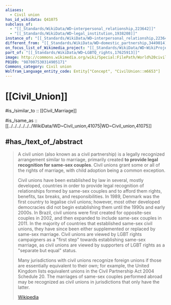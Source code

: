 ```yaml
---
aliases:
  - Civil union
has_id_wikidata: Q41075
subclass_of:
  - "[[_Standards/WikiData/WD~interpersonal_relationship,223642]]"
  - "[[_Standards/WikiData/WD~legal_institution,1938208]]"
instance_of: "[[_Standards/WikiData/WD~interpersonal_relationship,223642]]"
different_from: "[[_Standards/WikiData/WD~domestic_partnership,3449014]]"
on_focus_list_of_Wikimedia_project: "[[_Standards/WikiData/WD~WikiProject_Human_rights,13382529]]"
part_of: "[[_Standards/WikiData/WD~LGBTQ_rights,17625913]]"
image: http://commons.wikimedia.org/wiki/Special:FilePath/World%20civil%20union.svg
P8189: "987007530314905171"
Commons_category: Civil union
Wolfram_Language_entity_code: Entity["Concept", "CivilUnion::m6653"]
---
```


# [[Civil_Union]] 

#is_/similar_to :: [[Civil_Marriage]] 

#is_/same_as :: [[../../../../../../WikiData/WD~Civil_union,41075|WD~Civil_union,41075]] 

## #has_/text_of_/abstract 

> A civil union (also known as a civil partnership) is a legally recognized arrangement 
> similar to marriage, primarily created **to provide legal recognition for same-sex couples**. 
> Civil unions grant some or all of the rights of marriage, 
> with child adoption being a common exception.
>
> Civil unions have been established by law in several, mostly developed, countries in order to provide legal recognition of relationships formed by same-sex couples and to afford them rights, benefits, tax breaks, and responsibilities. In 1989, Denmark was the first country to legalise civil unions; however, most other developed democracies did not begin establishing them until the 1990s and early 2000s. In Brazil, civil unions were first created for opposite-sex couples in 2002, and then expanded to include same-sex couples in 2011. In the majority of countries that established same-sex civil unions, they have since been either supplemented or replaced by same-sex marriage. Civil unions are viewed by LGBT rights campaigners as a "first step" towards establishing same-sex marriage, as civil unions are viewed by supporters of LGBT rights as a "separate but equal" status.
>
> Many jurisdictions with civil unions recognize foreign unions if those are essentially equivalent to their own; for example, the United Kingdom lists equivalent unions in the Civil Partnership Act 2004 Schedule 20. The marriages of same-sex couples performed abroad may be recognized as civil unions in jurisdictions that only have the latter.
>
> [Wikipedia](https://en.wikipedia.org/wiki/Civil%20union) 

